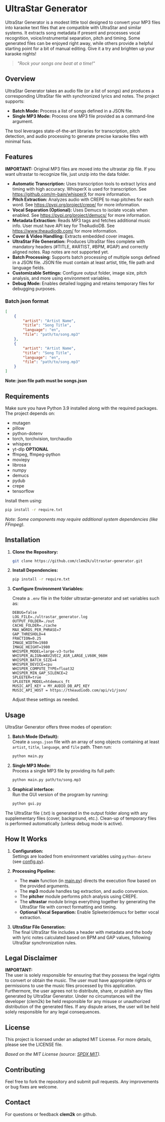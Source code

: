 # UltraStar Generator

UltraStar Generator is a modest little tool designed to convert your MP3 files into karaoke text files that are compatible with UltraStar and similar systems. It extracts song metadata if present and processes vocal recognition, voice/instrumental separation, pitch and timing. Some generated files can be enjoyed right away, while others provide a helpful starting point for a bit of manual editing. Give it a try and brighten up your karaoke nights!

> *"Rock your songs one beat at a time!"*

## Overview

UltraStar Generator takes an audio file (or a list of songs) and produces a corresponding UltraStar file with synchronized lyrics and notes. The project supports:
- **Batch Mode:** Process a list of songs defined in a JSON file.
- **Single MP3 Mode:** Process one MP3 file provided as a command-line argument.

The tool leverages state-of-the-art libraries for transcription, pitch detection, and audio processing to generate precise karaoke files with minimal fuss.

## Features

**IMPORTANT:**
Original MP3 files are moved into the ultrastar zip file.
If you want ultrastar to recognize file, just unzip into the data folder.

- **Automatic Transcription:** Uses transcription tools to extract lyrics and timing with high accuracy. WhisperX is used for transcription. See <https://github.com/m-bain/whisperX> for more information.
- **Pitch Extraction:** Analyzes audio with CREPE to map pitches for each word. See <https://pypi.org/project/crepe/> for more information.
- **Vocal Separation (Optional):** Uses Demucs to isolate vocals when enabled. See <https://pypi.org/project/demucs/> for more information.
- **Metadata Extraction:** Reads MP3 tags and fetches additional music info. User must have API key for TheAudioDB. See <https://www.theaudiodb.com/> for more information.
- **Cover & Video Handling:** Extracts embedded cover images.
- **UltraStar File Generation:** Produces UltraStar files complete with mandatory headers (#TITLE, #ARTIST, #BPM, #GAP) and correctly aligned notes. Rap notes are not supported yet.
- **Batch Processing:** Supports batch processing of multiple songs defined in a JSON file. JSON file must contain at least artist, title, file path and language fields.
- **Customizable Settings:** Configure output folder, image size, pitch analysis, and more using environment variables.
- **Debug Mode:** Enables detailed logging and retains temporary files for debugging purposes.

### Batch json format

```json
[
    {
        "artist": "Artist Name",
        "title": "Song Title",
        "language": "en",
        "file": "path/to/song.mp3"
    },
    {
        "artist": "Artist Name",
        "title": "Song Title",
        "language": "en",
        "file": "path/to/song.mp3"
    }
]
```
**Note: json file path must be songs.json**


## Requirements

Make sure you have Python 3.9 installed along with the required packages. The project depends on:

- mutagen
- pillow
- python-dotenv
- torch, torchvision, torchaudio
- whisperx
- yt-dlp **OPTIONAL**
- ffmpeg, ffmpeg-python
- moviepy
- librosa
- numpy
- demucs
- pydub
- crepe
- tensorflow

Install them using:

```bash
pip install -r require.txt
```

*Note: Some components may require additional system dependencies (like FFmpeg).*

## Installation

1. **Clone the Repository:**

   ```bash
   git clone https://github.com/clem2k/ultrastar-generator.git
   ```

2. **Install Dependencies:**

   ```bash
   pip install -r require.txt
   ```

3. **Configure Environment Variables:**

   Create a `.env` file in the folder ultrastar-generator and set variables such as:
   
   ```env
   DEBUG=false
   LOG_FILE=./ultrastar_generator.log
   OUTPUT_FOLDER=./out
   CACHE_FOLDER=./cache
   MAX_WORDS_PER_PHRASE=7 
   GAP_THRESHOLD=4
   FRACTION=0.25
   IMAGE_WIDTH=1980
   IMAGE_HEIGHT=1980
   WHISPER_MODEL=large-v3-turbo
   WHISPER_ALIGN=WAV2VEC2_ASR_LARGE_LV60K_960H
   WHISPER_BATCH_SIZE=4
   WHISPER_DEVICE=cpu
   WHISPER_COMPUTE_TYPE=float32
   WHISPER_MIN_GAP_SILENCE=2
   SPLEETER=true
   SPLEETER_MODEL=htdemucs_ft
   MUSIC_API_KEY = MY_AUDIO_DB_API_KEY
   MUSIC_API_HOST = https://theaudiodb.com/api/v1/json/
   ```

   Adjust these settings as needed.

## Usage

UltraStar Generator offers three modes of operation:

1. **Batch Mode (Default):**  
   Create a `songs.json` file with an array of song objects containing at least `artist`, `title`, `language`, and `file` path. Then run:

   ```bash
   python main.py
   ```


2. **Single MP3 Mode:**  
   Process a single MP3 file by providing its full path:

   ```bash
   python main.py path/to/song.mp3
   ```

3. **Graphical interface:**  
   Run the GUI version of the program by running:

   ```bash
   python gui.py
   ```

The UltraStar file (.txt) is generated in the output folder along with any supplementary files (cover, background, etc.). Clean-up of temporary files is performed automatically (unless debug mode is active).

## How It Works

1. **Configuration:**  
   Settings are loaded from environment variables using `python-dotenv` (see [config.py](config.py)).

2. **Processing Pipeline:**  
   - The **main** function (in [main.py](main.py)) directs the execution flow based on the provided arguments.
   - The **mp3** module handles tag extraction, and audio conversion.
   - The **pitcher** module performs pitch analysis using CREPE.
   - The **ultrastar** module brings everything together by generating the UltraStar file with correct formatting and timing.
   - **Optional Vocal Separation:** Enable Spleeter/demucs for better vocal extraction.

3. **UltraStar File Generation:**  
   The final UltraStar file includes a header with metadata and the body with lyric notes calculated based on BPM and GAP values, following UltraStar synchronization rules.

## Legal Disclaimer

**IMPORTANT:**  
The user is solely responsible for ensuring that they possess the legal rights to convert or obtain the music. The user must have appropriate rights or permissions to use the music files processed by this application. Furthermore, the user agrees not to distribute, share, or publish any files generated by UltraStar Generator. Under no circumstances will the developer (clem2k) be held responsible for any misuse or unauthorized distribution of the generated files. If any dispute
arises, the user will be held solely responsible for any legal consequences.

## License

This project is licensed under an adapted MIT License. For more details, please see the LICENSE file.

*Based on the MIT License (source: [SPDX MIT](https://spdx.org/licenses/MIT.html)).*

## Contributing

Feel free to fork the repository and submit pull requests. Any improvements or bug fixes are welcome.

## Contact

For questions or feedback **clem2k** on github.
